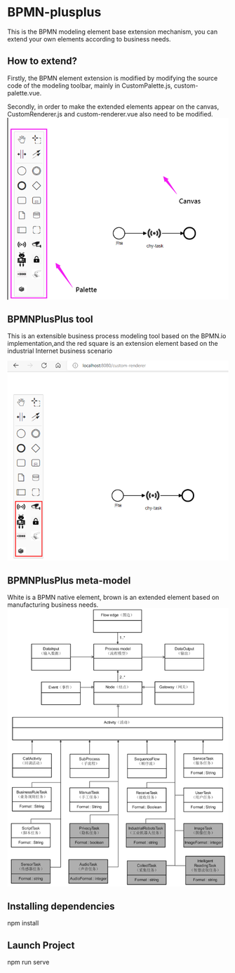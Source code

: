 # BPMN-plusplus
This is the BPMN modeling element base extension mechanism, you can extend your own elements according to business needs.
## How to extend?

Firstly, the BPMN element extension is modified by modifying the source code of the modeling toolbar, mainly in CustomPalette.js, custom-palette.vue.

Secondly, in order to make the extended elements appear on the canvas, CustomRenderer.js and custom-renderer.vue also need to be modified.
![image](https://github.com/HangyuCheng/BPMN-plusplus/blob/main/src/images/BPMN-toolbar.png)

## BPMNPlusPlus tool
This is an extensible business process modeling tool based on the BPMN.io implementation,and the red square is an extension element based on the industrial Internet business scenario

![image](https://github.com/HangyuCheng/BPMN-plusplus/blob/main/src/images/BPMN-Extension.png)
## BPMNPlusPlus meta-model
 White is a BPMN native element, brown is an extended element based on manufacturing business needs.
![image](https://github.com/HangyuCheng/BPMN-plusplus/blob/main/src/images/meta-model.png)
## Installing dependencies
npm install
## Launch Project
npm run serve
